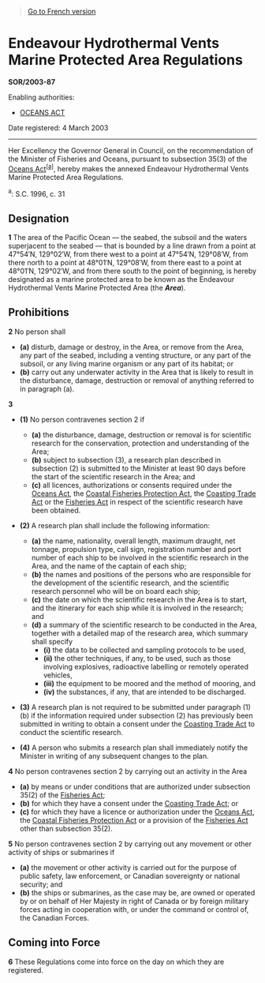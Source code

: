 > [Go to French version](/fr/Règlements/Décrets,%20ordonnances%20et%20règlements%20statutaires/2003/87.md)

# Endeavour Hydrothermal Vents Marine Protected Area Regulations

**SOR/2003-87**

Enabling authorities: 
- [OCEANS ACT](/en/Acts/Statutes%20of%20Canada/1996/c.%2031.md)

Date registered: 4 March 2003

----------

Her Excellency the Governor General in Council, on the recommendation of the Minister of Fisheries and Oceans, pursuant to subsection 35(3) of the [Oceans Act](/en/Acts/Statutes%20of%20Canada/1996/c.%2031.md)<sup><a href='#footnotea_e'>[a]</a></sup>, hereby makes the annexed Endeavour Hydrothermal Vents Marine Protected Area Regulations.

<a name='footnotea_e'><sup>a</sup></a>: S.C. 1996, c. 31<br />




## Designation


**1** The area of the Pacific Ocean — the seabed, the subsoil and the waters superjacent to the seabed — that is bounded by a line drawn from a point at 47°54′N, 129°02′W, from there west to a point at 47°54′N, 129°08′W, from there north to a point at 48°01′N, 129°08′W, from there east to a point at 48°01′N, 129°02′W, and from there south to the point of beginning, is hereby designated as a marine protected area to be known as the Endeavour Hydrothermal Vents Marine Protected Area (the ***Area***).




## Prohibitions


**2** No person shall
- **(a)** disturb, damage or destroy, in the Area, or remove from the Area, any part of the seabed, including a venting structure, or any part of the subsoil, or any living marine organism or any part of its habitat; or
- **(b)** carry out any underwater activity in the Area that is likely to result in the disturbance, damage, destruction or removal of anything referred to in paragraph (a).



**3** 

- **(1)** No person contravenes section 2 if
	- **(a)** the disturbance, damage, destruction or removal is for scientific research for the conservation, protection and understanding of the Area;
	- **(b)** subject to subsection (3), a research plan described in subsection (2) is submitted to the Minister at least 90 days before the start of the scientific research in the Area; and
	- **(c)** all licences, authorizations or consents required under the [Oceans Act](/en/Acts/Statutes%20of%20Canada/1996/c.%2031.md), the [Coastal Fisheries Protection Act](/en/Acts/Revised%20Statutes%20of%20Canada/C/C-33.md), the [Coasting Trade Act](/en/Acts/Statutes%20of%20Canada/1992/c.%2031.md) or the [Fisheries Act](/en/Acts/Revised%20Statutes%20of%20Canada/F/F-14.md) in respect of the scientific research have been obtained.

- **(2)** A research plan shall include the following information:
	- **(a)** the name, nationality, overall length, maximum draught, net tonnage, propulsion type, call sign, registration number and port number of each ship to be involved in the scientific research in the Area, and the name of the captain of each ship;
	- **(b)** the names and positions of the persons who are responsible for the development of the scientific research, and the scientific research personnel who will be on board each ship;
	- **(c)** the date on which the scientific research in the Area is to start, and the itinerary for each ship while it is involved in the research; and
	- **(d)** a summary of the scientific research to be conducted in the Area, together with a detailed map of the research area, which summary shall specify
		- **(i)** the data to be collected and sampling protocols to be used,
		- **(ii)** the other techniques, if any, to be used, such as those involving explosives, radioactive labelling or remotely operated vehicles,
		- **(iii)** the equipment to be moored and the method of mooring, and
		- **(iv)** the substances, if any, that are intended to be discharged.

- **(3)** A research plan is not required to be submitted under paragraph (1)(b) if the information required under subsection (2) has previously been submitted in writing to obtain a consent under the [Coasting Trade Act](/en/Acts/Statutes%20of%20Canada/1992/c.%2031.md) to conduct the scientific research.

- **(4)** A person who submits a research plan shall immediately notify the Minister in writing of any subsequent changes to the plan.



**4** No person contravenes section 2 by carrying out an activity in the Area
- **(a)** by means or under conditions that are authorized under subsection 35(2) of the [Fisheries Act](/en/Acts/Revised%20Statutes%20of%20Canada/F/F-14.md);
- **(b)** for which they have a consent under the [Coasting Trade Act](/en/Acts/Statutes%20of%20Canada/1992/c.%2031.md); or
- **(c)** for which they have a licence or authorization under the [Oceans Act](/en/Acts/Statutes%20of%20Canada/1996/c.%2031.md), the [Coastal Fisheries Protection Act](/en/Acts/Revised%20Statutes%20of%20Canada/C/C-33.md) or a provision of the [Fisheries Act](/en/Acts/Revised%20Statutes%20of%20Canada/F/F-14.md) other than subsection 35(2).



**5** No person contravenes section 2 by carrying out any movement or other activity of ships or submarines if
- **(a)** the movement or other activity is carried out for the purpose of public safety, law enforcement, or Canadian sovereignty or national security; and
- **(b)** the ships or submarines, as the case may be, are owned or operated by or on behalf of Her Majesty in right of Canada or by foreign military forces acting in cooperation with, or under the command or control of, the Canadian Forces.




## Coming into Force


**6** These Regulations come into force on the day on which they are registered.


